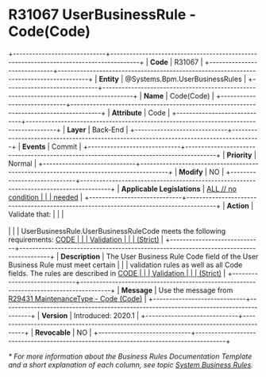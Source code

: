 ﻿---
erp.type: business-rule
erp.entity: Systems.Bpm.UserBusinessRules
---

# R31067 UserBusinessRule - Code(Code)
+-----------------------------+---------------------------------------------------------------------------------------+
| **Code**                    | R31067                                                                                |
+-----------------------------+---------------------------------------------------------------------------------------+
| **Entity**                  | @Systems.Bpm.UserBusinessRules                                                        |
+-----------------------------+---------------------------------------------------------------------------------------+
| **Name**                    | Code(Code)                                                                            |
+-----------------------------+---------------------------------------------------------------------------------------+
| **Attribute**               | Code                                                                                  |
+-----------------------------+---------------------------------------------------------------------------------------+
| **Layer**                   | Back-End                                                                              |
+-----------------------------+---------------------------------------------------------------------------------------+
| **Events**                  | Commit                                                                                |
+-----------------------------+---------------------------------------------------------------------------------------+
| **Priority**                | Normal                                                                                |
+-----------------------------+---------------------------------------------------------------------------------------+
| **Modify**                  | NO                                                                                    |
+-----------------------------+---------------------------------------------------------------------------------------+
| **Applicable Legislations** | [ALL // no condition                                                                  |
|                             | needed](xref:applicable-legislations)                                                 |
+-----------------------------+---------------------------------------------------------------------------------------+
| **Action**                  | Validate that:                                                                        |
|                             | <br/><br/>                                                                            |
|                             | UserBusinessRule.UserBusinessRuleCode meets the following requirements: [CODE         |
|                             | Validation                                                                            |
|                             | (Strict)](xref:code-validation-strict)          |
+-----------------------------+---------------------------------------------------------------------------------------+
| **Description**             | The User Business Rule Code field of the User Business Rule must meet certain         |
|                             | validation rules as well as all Code fields. The rules are described in [CODE         |
|                             | Validation                                                                            |
|                             | (Strict)](xref:code-validation-strict)          |
+-----------------------------+---------------------------------------------------------------------------------------+
| **Message**                 | Use the message from [R29431 MaintenanceType - Code (Code)](R29431.md)                |
+-----------------------------+---------------------------------------------------------------------------------------+
| **Version**                 | Introduced: 2020.1                                                                    |
+-----------------------------+---------------------------------------------------------------------------------------+
| **Revocable**               | NO                                                                                    |
+-----------------------------+---------------------------------------------------------------------------------------+

*\* For more information about the Business Rules Documentation Template and a short explanation of each column, see
topic [System Business Rules](../templates/template-description-system-business-rules.md).*
